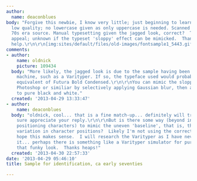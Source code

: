 ```yaml
---
author:
  name: deaconblues
body: "Forgive this newbie, I know very little; just beginning to learn. Sample is
  low quality; no lowercase given as only uppercase is needed. Scanned from early
  70s era source. Manual typesetting given the jagged look, correct?  That has a certain
  appeal; unknown if the typeset 'sloppy' effect can be mimicked.  Thanks for any
  help.\r\n\r\n[img:sites/default/files/old-images/fontsample1_5443.gif]"
comments:
- author:
    name: oldnick
    picture: 109434
  body: "More likely, the jagged look is due to the sample having been set on a coldtype/strike-on
    machine, such as a Varityper. If so, the typeface used would probably be Varityper's
    equivalent of Futura Bold Condensed.\r\n\r\nYou can mimic the sloppy effect in
    Photoshop or similiar by selectively applying Gaussian blur, then adjusting levels
    to pure black and white."
  created: '2013-04-29 13:33:47'
- author:
    name: deaconblues
  body: "oldnick, cool... that is a fine match-up... definitely will try your PS ideas...
    sure appreciate your reply.\r\n\r\nBut is there some way (beyond individually
    positioning characters) to mimic the uneven 'baseline', that is, the slight vertical
    variation in character positions?  Likely I'm not using the correct terms but
    hope this makes sense.  I will research the Varityper as I have never heard of
    it... perhaps there is something like a Varityper simulator for purposes of recreating
    that funky look.  Thanks heaps!"
  created: '2013-04-30 22:57:33'
date: '2013-04-29 05:46:10'
title: Sample for identification, ca early seventies

---
```

